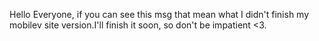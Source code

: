Hello Everyone, if you can see this msg that mean what I didn't finish my mobilev site version.I'll finish it soon, so don't be impatient <3.
